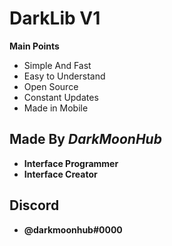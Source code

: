 # DarkLib V1

**Main Points**

- Simple And Fast
- Easy to Understand
- Open Source
- Constant Updates
- Made in Mobile

## Made By *DarkMoonHub*

  

- **Interface Programmer** 
- **Interface Creator**

## Discord

- **__@darkmoonhub#0000__**
